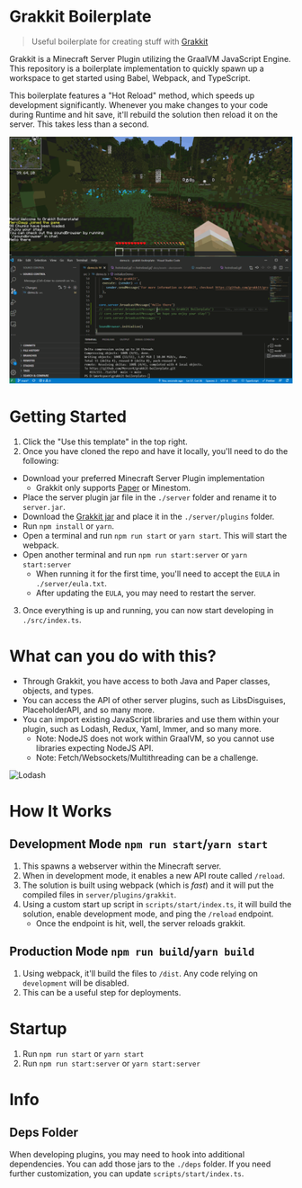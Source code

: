 # Grakkit Boilerplate

> Useful boilerplate for creating stuff with [Grakkit](https://github.com/grakkit/grakkit)

Grakkit is a Minecraft Server Plugin utilizing the GraalVM JavaScript Engine. This repository is a boilerplate
implementation to quickly spawn up a workspace to get started using Babel, Webpack, and TypeScript.

This boilerplate features a "Hot Reload" method, which speeds up development significantly. Whenever you make changes to
your code during Runtime and hit save, it'll rebuild the solution then reload it on the server. This takes less than a
second.

![Hot Reload](./docs/assets/hotreload.gif)

# Getting Started

1. Click the "Use this template" in the top right.
2. Once you have cloned the repo and have it locally, you'll need to do the following:

- Download your preferred Minecraft Server Plugin implementation
  - Grakkit only supports [Paper](https://papermc.io/downloads) or Minestom.
- Place the server plugin jar file in the `./server` folder and rename it to `server.jar`.
- Download the [Grakkit jar](https://github.com/grakkit/grakkit/releases) and place it in the `./server/plugins` folder.
- Run `npm install` or `yarn`.
- Open a terminal and run `npm run start` or `yarn start`. This will start the webpack.
- Open another terminal and run `npm run start:server` or `yarn start:server`
  - When running it for the first time, you'll need to accept the `EULA` in `./server/eula.txt`.
  - After updating the `EULA`, you may need to restart the server.

3. Once everything is up and running, you can now start developing in `./src/index.ts`.

# What can you do with this?

- Through Grakkit, you have access to both Java and Paper classes, objects, and types.
- You can access the API of other server plugins, such as LibsDisguises, PlaceholderAPI, and so many more.
- You can import existing JavaScript libraries and use them within your plugin, such as Lodash, Redux, Yaml, Immer, and
  so many more.
  - Note: NodeJS does not work within GraalVM, so you cannot use libraries expecting NodeJS API.
  - Note: Fetch/Websockets/Multithreading can be a challenge.

![Lodash](./docs/assets/lodash.gif)

# How It Works

## Development Mode `npm run start`/`yarn start`

1. This spawns a webserver within the Minecraft server.
2. When in development mode, it enables a new API route called `/reload`.
3. The solution is built using webpack (which is _fast_) and it will put the compiled files in `server/plugins/grakkit`.
4. Using a custom start up script in `scripts/start/index.ts`, it will build the solution, enable development mode, and
   ping the `/reload` endpoint.
   - Once the endpoint is hit, well, the server reloads grakkit.

## Production Mode `npm run build`/`yarn build`

1. Using webpack, it'll build the files to `/dist`. Any code relying on `development` will be disabled.
2. This can be a useful step for deployments.

# Startup

1. Run `npm run start` or `yarn start`
2. Run `npm run start:server` or `yarn start:server`

# Info

## Deps Folder

When developing plugins, you may need to hook into additional dependencies. You can add those jars to the `./deps`
folder. If you need further customization, you can update `scripts/start/index.ts`.
